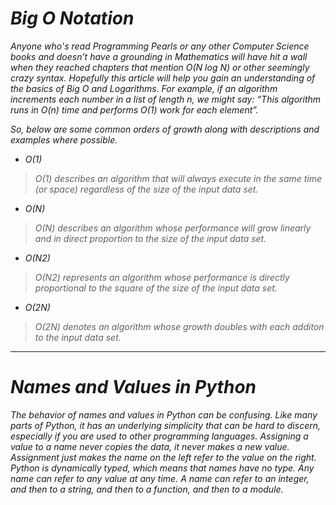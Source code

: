 # *Big O Notation*

*Anyone who's read Programming Pearls or any other Computer Science books and doesn’t have a grounding in Mathematics will have hit a wall when they reached chapters that mention O(N log N) or other seemingly crazy syntax.*
*Hopefully this article will help you gain an understanding of the basics of Big O and Logarithms.
For example, if an algorithm increments each number in a list of length n, we might say: “This algorithm runs in O(n) time and performs O(1) work for each element”.*

*So, below are some common orders of growth along with descriptions and examples where possible.*

- *O(1)*
> *O(1) describes an algorithm that will always execute in the same time (or space) regardless of the size of the input data set.*

- *O(N)*
> *O(N) describes an algorithm whose performance will grow linearly and in direct proportion to the size of the input data set.*

- *O(N2)*
> *O(N2) represents an algorithm whose performance is directly proportional to the square of the size of the input data set.*

- *O(2N)*
> *O(2N) denotes an algorithm whose growth doubles with each additon to the input data set.*

<hr>

# *Names and Values in Python*
*The behavior of names and values in Python can be confusing. Like many parts of Python, it has an underlying simplicity that can be hard to discern, especially if you are used to other programming languages.*
*Assigning a value to a name never copies the data, it never makes a new value. Assignment just makes the name on the left refer to the value on the right.*
*Python is dynamically typed, which means that names have no type. Any name can refer to any value at any time. A name can refer to an integer, and then to a string, and then to a function, and then to a module.*


